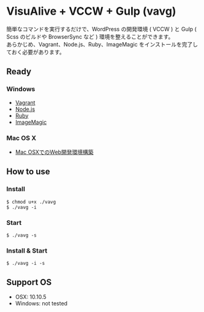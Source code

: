 VisuAlive + VCCW + Gulp (vavg)
=========================

簡単なコマンドを実行するだけで、WordPress の開発環境 ( VCCW ) と Gulp ( Scss のビルドや BrowserSync など ) 環境を整えることができます。  
あらかじめ、Vagrant、Node.js、Ruby、ImageMagic をインストールを完了しておく必要があります。

## Ready

### Windows

* [Vagrant](https://www.vagrantup.com/)
* [Node.js](http://nodejs.jp/)
* [Ruby](http://rubyinstaller.org/)
* [ImageMagic](http://www.imagemagick.org/script/binary-releases.php#windows)

### Mac OS X
* [Mac OSXでのWeb開発環境構築](http://designinglabo.com/1019/mac-os-x-web-development-environment.html)

## How to use

### Install

```
$ chmod u+x ./vavg
$ ./vavg -i
```

### Start

```
$ ./vavg -s
```

### Install & Start

```
$ ./vavg -i -s
```

## Support OS

* OSX: 10.10.5
* Windows: not tested
